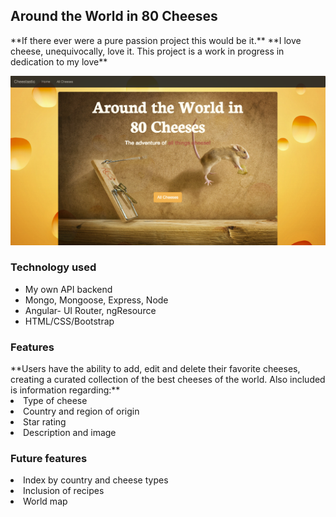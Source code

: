 <h2> Around the World in 80 Cheeses</h2>
**If there ever were a pure passion project this would be it.**
**I love cheese, unequivocally, love it. This project is a work in progress in dedication to my love**

![picture alt](public/images/around_80.png)

<h3>Technology used</h3>
<ul>
  <li>My own API backend</li>
  <li>Mongo, Mongoose, Express, Node
  <li>Angular- UI Router, ngResource
  <li>HTML/CSS/Bootstrap
</ul>

<h3>Features</h3>
**Users have the ability to add, edit and delete their favorite cheeses, creating a curated collection
of the best cheeses of the world. Also included is information regarding:**
  <li>Type of cheese</li>
  <li>Country and region of origin</li>
  <li>Star rating</li>
  <li>Description and image</li>
  
<h3>Future features</h3>
<li>Index by country and cheese types</li>
<li>Inclusion of recipes</li>
<li>World map</li>
